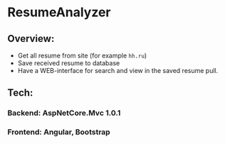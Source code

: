 # ResumeAnalyzer

## Overview:

* Get all resume from site (for example `hh.ru`)
* Save received resume to database
* Have a WEB-interface for search and view in the saved resume pull.

## Tech:

### Backend: AspNetCore.Mvc 1.0.1

### Frontend: Angular, Bootstrap
